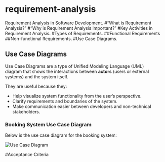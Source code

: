 # requirement-analysis
Requirement Analysis in Software Development.
#“What is Requirement Analysis?”
#“Why is Requirement Analysis Important?”
#Key Activities in Requirement Analysis.
#Types of Requirements.
##Functional Requirements
##Non-functional Requirements.
#Use Case Diagrams.
## Use Case Diagrams

Use Case Diagrams are a type of Unified Modeling Language (UML) diagram that shows the interactions between **actors** (users or external systems) and the system itself.  

They are useful because they:  
- Help visualize system functionality from the user’s perspective.  
- Clarify requirements and boundaries of the system.  
- Make communication easier between developers and non-technical stakeholders.  

### Booking System Use Case Diagram
Below is the use case diagram for the booking system:

![Use Case Diagram](./alx-booking-uc.png)

#Acceptance Criteria
